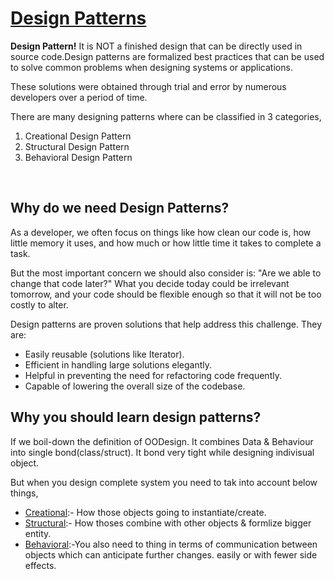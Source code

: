 # [Design Patterns](#design-patterns)
**Design Pattern!** It is NOT a finished design that can be directly used in source code.Design patterns are formalized best practices that can be used to solve common problems when designing systems or applications.<br>

These solutions were obtained through trial and error by numerous developers over a period of time.<br>

There are many designing patterns where can be classified in 3 categories,
1) Creational Design Pattern
2) Structural Design Pattern
3) Behavioral Design Pattern
<br>

## Why do we need Design Patterns?
As a developer, we often focus on things like how clean our code is, how little memory it uses, and how much or how little time it takes to complete a task.<br>

But the most important concern we should also consider is: "Are we able to change that code later?" What you decide today could be irrelevant tomorrow, and your code should be flexible enough so that it will not be too costly to alter.<br>

Design patterns are proven solutions that help address this challenge. They are:

 - Easily reusable (solutions like Iterator).
 - Efficient in handling large solutions elegantly.
 - Helpful in preventing the need for refactoring code frequently.
 - Capable of lowering the overall size of the codebase.


## Why you should learn design patterns?
If we boil-down the definition of OODesign. It combines Data & Behaviour into single bond(class/struct). It bond very tight while designing indivisual object.<br>

But when you design complete system you need to tak into account below things,

 - [Creational](https://github.com/ingaleshubhankar/CPP-HANDBOOK/blob/main/Design%20Patterns/Creational_Patterns.md):- How those objects going to instantiate/create.
 - [Structural](https://github.com/ingaleshubhankar/CPP-HANDBOOK/blob/main/Design%20Patterns/Structural_Patterns.md):- How thoses combine with other objects & formlize bigger entity.
 - [Behavioral](https://github.com/ingaleshubhankar/CPP-HANDBOOK/blob/main/Design%20Patterns/Behavioural_Patterns.md):-You also need to thing in terms of communication between objects which can anticipate further changes. easily or with fewer side effects.
